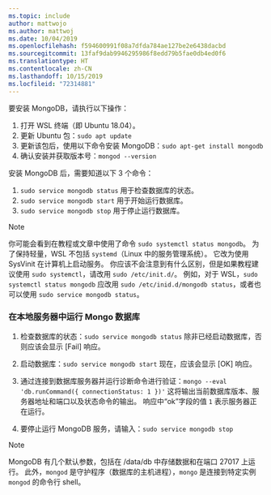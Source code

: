 ```yaml
---
ms.topic: include
author: mattwojo
ms.author: mattwoj
ms.date: 10/04/2019
ms.openlocfilehash: f594600991f08a7dfda784ae127be2e6438dacbd
ms.sourcegitcommit: 13faf9dab9946295986f8edd79b5fae0db4ed0f6
ms.translationtype: HT
ms.contentlocale: zh-CN
ms.lasthandoff: 10/15/2019
ms.locfileid: "72314881"
---
```

要安装 MongoDB，请执行以下操作：

1. 打开 WSL 终端（即 Ubuntu 18.04）。
2. 更新 Ubuntu 包：`sudo apt update`
3. 更新该包后，使用以下命令安装 MongoDB：`sudo apt-get install mongodb`
4. 确认安装并获取版本号：`mongod --version`

安装 MongoDB 后，需要知道以下 3 个命令：

1. `sudo service mongodb status` 用于检查数据库的状态。
2. `sudo service mongodb start` 用于开始运行数据库。
3. `sudo service mongodb stop` 用于停止运行数据库。

> [!NOTE]
> 你可能会看到在教程或文章中使用了命令 `sudo systemctl status mongodb`。 为了保持轻量，WSL 不包括 `systemd`（Linux 中的服务管理系统）。 它改为使用 SysVinit 在计算机上启动服务。 你应该不会注意到有什么区别，但是如果教程建议使用 `sudo systemctl`，请改用 `sudo /etc/init.d/`。 例如，对于 WSL，`sudo systemctl status mongodb` 应改用 `sudo /etc/inid.d/mongodb status`，或者也可以使用 `sudo service mongodb status`。

### <a name="run-your-mongo-database-in-a-local-server"></a>在本地服务器中运行 Mongo 数据库

1. 检查数据库的状态：`sudo service mongodb status` 除非已经启动数据库，否则应该会显示 [Fail] 响应。

2. 启动数据库：`sudo service mongodb start` 现在，应该会显示 [OK] 响应。

3. 通过连接到数据库服务器并运行诊断命令进行验证：`mongo --eval 'db.runCommand({ connectionStatus: 1 })'` 这将输出当前数据库版本、服务器地址和端口以及状态命令的输出。 响应中“ok”字段的值 `1` 表示服务器正在运行。

4. 要停止运行 MongoDB 服务，请输入：`sudo service mongodb stop`

> [!NOTE]
> MongoDB 有几个默认参数，包括在 /data/db 中存储数据和在端口 27017 上运行。 此外，`mongod` 是守护程序（数据库的主机进程），`mongo` 是连接到特定实例 `mongod` 的命令行 shell。
